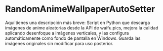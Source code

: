 # RandomAnimeWallpaperAutoSetter
 Aquí tienes una descripción más breve:  Script en Python que descarga imágenes de anime aleatorias desde la API de waifu.pics, mejora la calidad aplicando desenfoque a imágenes verticales, y las configura automáticamente como fondo de pantalla en Windows. Guarda las imágenes originales sin modificar para uso posterior.
